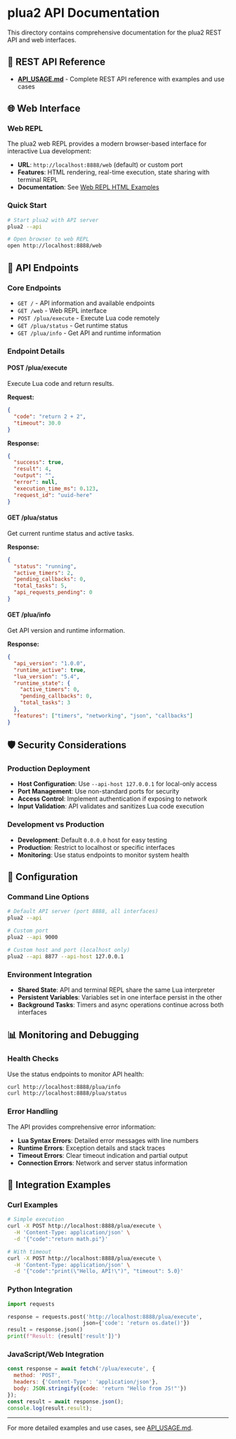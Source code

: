 # plua2 API Documentation

This directory contains comprehensive documentation for the plua2 REST API and web interfaces.

## 📡 REST API Reference

- [**API_USAGE.md**](API_USAGE.md) - Complete REST API reference with examples and use cases

## 🌐 Web Interface

### Web REPL
The plua2 web REPL provides a modern browser-based interface for interactive Lua development:

- **URL**: `http://localhost:8888/web` (default) or custom port
- **Features**: HTML rendering, real-time execution, state sharing with terminal REPL
- **Documentation**: See [Web REPL HTML Examples](../WEB_REPL_HTML_EXAMPLES.md)

### Quick Start
```bash
# Start plua2 with API server
plua2 --api

# Open browser to web REPL
open http://localhost:8888/web
```

## 🔌 API Endpoints

### Core Endpoints
- `GET /` - API information and available endpoints
- `GET /web` - Web REPL interface
- `POST /plua/execute` - Execute Lua code remotely
- `GET /plua/status` - Get runtime status
- `GET /plua/info` - Get API and runtime information

### Endpoint Details

#### POST /plua/execute
Execute Lua code and return results.

**Request:**
```json
{
  "code": "return 2 + 2",
  "timeout": 30.0
}
```

**Response:**
```json
{
  "success": true,
  "result": 4,
  "output": "",
  "error": null,
  "execution_time_ms": 0.123,
  "request_id": "uuid-here"
}
```

#### GET /plua/status
Get current runtime status and active tasks.

**Response:**
```json
{
  "status": "running",
  "active_timers": 2,
  "pending_callbacks": 0,
  "total_tasks": 5,
  "api_requests_pending": 0
}
```

#### GET /plua/info
Get API version and runtime information.

**Response:**
```json
{
  "api_version": "1.0.0",
  "runtime_active": true,
  "lua_version": "5.4",
  "runtime_state": {
    "active_timers": 0,
    "pending_callbacks": 0,
    "total_tasks": 3
  },
  "features": ["timers", "networking", "json", "callbacks"]
}
```

## 🛡️ Security Considerations

### Production Deployment
- **Host Configuration**: Use `--api-host 127.0.0.1` for local-only access
- **Port Management**: Use non-standard ports for security
- **Access Control**: Implement authentication if exposing to network
- **Input Validation**: API validates and sanitizes Lua code execution

### Development vs Production
- **Development**: Default `0.0.0.0` host for easy testing
- **Production**: Restrict to localhost or specific interfaces
- **Monitoring**: Use status endpoints to monitor system health

## 🔧 Configuration

### Command Line Options
```bash
# Default API server (port 8888, all interfaces)
plua2 --api

# Custom port
plua2 --api 9000

# Custom host and port (localhost only)
plua2 --api 8877 --api-host 127.0.0.1
```

### Environment Integration
- **Shared State**: API and terminal REPL share the same Lua interpreter
- **Persistent Variables**: Variables set in one interface persist in the other
- **Background Tasks**: Timers and async operations continue across both interfaces

## 📊 Monitoring and Debugging

### Health Checks
Use the status endpoints to monitor API health:
```bash
curl http://localhost:8888/plua/info
curl http://localhost:8888/plua/status
```

### Error Handling
The API provides comprehensive error information:
- **Lua Syntax Errors**: Detailed error messages with line numbers
- **Runtime Errors**: Exception details and stack traces
- **Timeout Errors**: Clear timeout indication and partial output
- **Connection Errors**: Network and server status information

## 🔄 Integration Examples

### Curl Examples
```bash
# Simple execution
curl -X POST http://localhost:8888/plua/execute \
  -H 'Content-Type: application/json' \
  -d '{"code":"return math.pi"}'

# With timeout
curl -X POST http://localhost:8888/plua/execute \
  -H 'Content-Type: application/json' \
  -d '{"code":"print(\"Hello, API!\")", "timeout": 5.0}'
```

### Python Integration
```python
import requests

response = requests.post('http://localhost:8888/plua/execute',
                        json={'code': 'return os.date()'})
result = response.json()
print(f"Result: {result['result']}")
```

### JavaScript/Web Integration
```javascript
const response = await fetch('/plua/execute', {
  method: 'POST',
  headers: {'Content-Type': 'application/json'},
  body: JSON.stringify({code: 'return "Hello from JS!"'})
});
const result = await response.json();
console.log(result.result);
```

---

For more detailed examples and use cases, see [API_USAGE.md](API_USAGE.md).
